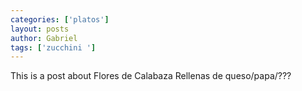 ```yaml
---
categories: ['platos']
layout: posts
author: Gabriel
tags: ['zucchini ']
---
```

This is a post about Flores de Calabaza Rellenas de queso/papa/???
